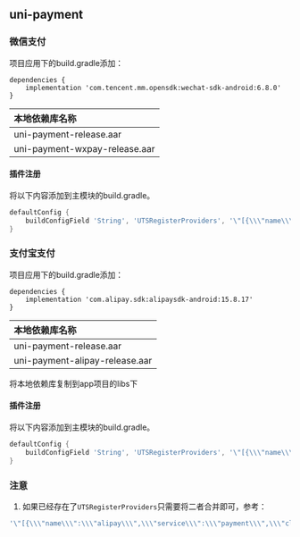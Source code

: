 ## uni-payment

### 微信支付

项目应用下的build.gradle添加：

```
dependencies {
    implementation 'com.tencent.mm.opensdk:wechat-sdk-android:6.8.0'
}
```

|本地依赖库名称									|
|:--											|
|uni-payment-release.aar	|
|uni-payment-wxpay-release.aar	|

#### 插件注册

将以下内容添加到主模块的build.gradle。

```groovy
defaultConfig {
    buildConfigField 'String', 'UTSRegisterProviders', '\"[{\\\"name\\\":\\\"wxpay\\\",\\\"service\\\":\\\"payment\\\",\\\"class\\\":\\\"uts.sdk.modules.DCloudUniPaymentWxpay.UniPaymentWxpayProviderImpl\\\"}]\"'
}
```

### 支付宝支付

项目应用下的build.gradle添加：

```
dependencies {
    implementation 'com.alipay.sdk:alipaysdk-android:15.8.17'
}
```

|本地依赖库名称					|
|:--							|
|uni-payment-release.aar		|
|uni-payment-alipay-release.aar	|


将本地依赖库复制到app项目的libs下

#### 插件注册

将以下内容添加到主模块的build.gradle。

```groovy
defaultConfig {
    buildConfigField 'String', 'UTSRegisterProviders', '\"[{\\\"name\\\":\\\"alipay\\\",\\\"service\\\":\\\"payment\\\",\\\"class\\\":\\\"uts.sdk.modules.DCloudUniPaymentAlipay.UniPaymentAlipayProviderImpl\\\"}]\"'
}
```


### 注意

1. 如果已经存在了`UTSRegisterProviders`只需要将二者合并即可，参考：
```groovy
'\"[{\\\"name\\\":\\\"alipay\\\",\\\"service\\\":\\\"payment\\\",\\\"class\\\":\\\"uts.sdk.modules.DCloudUniPaymentAlipay.UniPaymentAlipayProviderImpl\\\"},{\\\"name\\\":\\\"wxpay\\\",\\\"service\\\":\\\"payment\\\",\\\"class\\\":\\\"uts.sdk.modules.DCloudUniPaymentWxpay.UniPaymentWxpayProviderImpl\\\"}]\"'
```